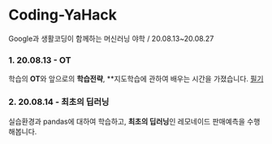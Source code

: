# Coding-YaHack
Google과 생활코딩이 함께하는  머신러닝 야학 / 20.08.13~20.08.27

### 1. 20.08.13 - OT
학습의 **OT**와 앞으로의 **학습전략**, **지도학습에 관하여 배우는 시간을 가졌습니다.
[필기](https://github.com/Limm-jk/Codi**ng-YaHack/blob/master/1_OT.md)

### 2. 20.08.14 - 최초의 딥러닝
실습환경과 pandas에 대하여 학습하고, **최초의 딥러닝**인 레모네이드 판매예측을 수행해봅니다.
